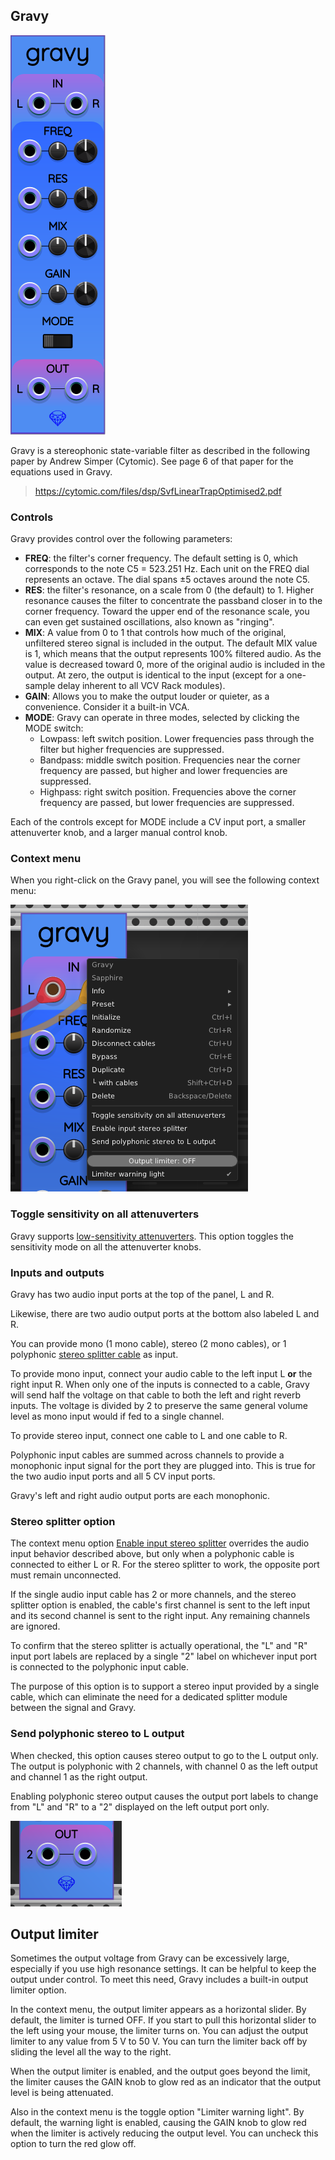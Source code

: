 ## Gravy

![Gravy](images/gravy.png)

Gravy is a stereophonic state-variable filter as described in the following paper by Andrew Simper (Cytomic). See page 6 of that paper for the equations used in Gravy.

> https://cytomic.com/files/dsp/SvfLinearTrapOptimised2.pdf

### Controls

Gravy provides control over the following parameters:

* **FREQ**: the filter's corner frequency. The default setting is 0, which corresponds to the note C5 = 523.251&nbsp;Hz. Each unit on the FREQ dial represents an octave. The dial spans &pm;5 octaves around the note C5.
* **RES**: the filter's resonance, on a scale from 0 (the default) to 1. Higher resonance causes the filter to concentrate the passband closer in to the corner frequency. Toward the upper end of the resonance scale, you can even get sustained oscillations, also known as "ringing".
* **MIX**: A value from 0 to 1 that controls how much of the original, unfiltered stereo signal is included in the output. The default MIX value is 1, which means that the output represents 100% filtered audio. As the value is decreased toward 0, more of the original audio is included in the output. At zero, the output is identical to the input (except for a one-sample delay inherent to all VCV Rack modules).
* **GAIN**: Allows you to make the output louder or quieter, as a convenience. Consider it a built-in VCA.
* **MODE**: Gravy can operate in three modes, selected by clicking the MODE switch:
    * Lowpass: left switch position. Lower frequencies pass through the filter but higher frequencies are suppressed.
    * Bandpass: middle switch position. Frequencies near the corner frequency are passed, but higher and lower frequencies are suppressed.
    * Highpass: right switch position. Frequencies above the corner frequency are passed, but lower frequencies are suppressed.

Each of the controls except for MODE include a CV input port, a smaller attenuverter knob, and a larger manual control knob.

### Context menu

When you right-click on the Gravy panel, you will see the following context menu:

![Gravy context menu](images/gravy_menu.png)

### Toggle sensitivity on all attenuverters

Gravy supports [low-sensitivity attenuverters](LowSensitivityAttenuverterKnobs.md).
This option toggles the sensitivity mode on all the attenuverter knobs.

### Inputs and outputs

Gravy has two audio input ports at the top of the panel, L and R.

Likewise, there are two audio output ports at the bottom also labeled L and R.

You can provide mono (1 mono cable), stereo (2 mono cables),
or 1 polyphonic [stereo splitter cable](#stereo-splitter-option) as input.

To provide mono input, connect your audio cable to the left input L **or** the right input R.
When only one of the inputs is connected to a cable, Gravy will send half the voltage
on that cable to both the left and right reverb inputs. The voltage is divided by 2
to preserve the same general volume level as mono input would if fed to a single channel.

To provide stereo input, connect one cable to L and one cable to R.

Polyphonic input cables are summed across channels to provide
a monophonic input signal for the port they are plugged into.
This is true for the two audio input ports and all 5 CV input ports.

Gravy's left and right audio output ports are each monophonic.

### Stereo splitter option

The context menu option [Enable input stereo splitter](#context-menu) overrides the audio input behavior
described above, but only when a polyphonic cable is connected to either
L or R. For the stereo splitter to work, the opposite port must remain unconnected.

If the single audio input cable has 2 or more channels, and the stereo splitter
option is enabled, the cable's first channel is sent to the left input and its second
channel is sent to the right input. Any remaining channels are ignored.

To confirm that the stereo splitter is actually operational, the "L" and "R"
input port labels are replaced by a single "2" label on whichever input
port is connected to the polyphonic input cable.

The purpose of this option is to support a stereo input provided by a single
cable, which can eliminate the need for a dedicated splitter module between
the signal and Gravy.

### Send polyphonic stereo to L output

When checked, this option causes stereo output to go to the L output only.
The output is polyphonic with 2 channels, with channel 0 as the left
output and channel 1 as the right output.

Enabling polyphonic stereo output causes the output port labels to change from "L" and "R"
to a "2" displayed on the left output port only.

![Stereo output label](images/poly_stereo_out.png)

## Output limiter

Sometimes the output voltage from Gravy can be excessively large, especially
if you use high resonance settings. It can be helpful to keep the output under
control. To meet this need, Gravy includes a built-in output limiter option.

In the context menu, the output limiter appears as a horizontal slider.
By default, the limiter is turned OFF. If you start to pull this horizontal
slider to the left using your mouse, the limiter turns on. You can adjust the
output limiter to any value from 5&nbsp;V to 50&nbsp;V. You can turn the limiter
back off by sliding the level all the way to the right.

When the output limiter is enabled, and the output goes beyond the limit,
the limiter causes the GAIN knob to glow red as an indicator that the output
level is being attenuated.

Also in the context menu is the toggle option "Limiter warning light".
By default, the warning light is enabled, causing the GAIN knob to glow red
when the limiter is actively reducing the output level. You can uncheck this
option to turn the red glow off.
